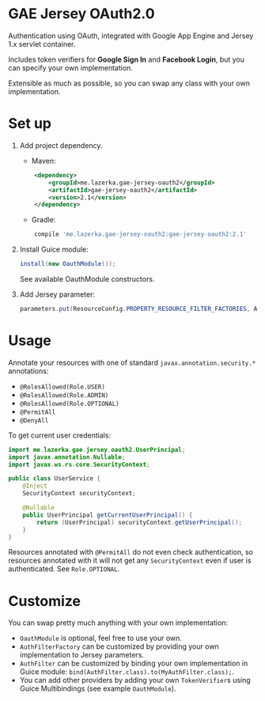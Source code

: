 # GAE Jersey OAuth2.0

Authentication using OAuth, integrated with Google App Engine and Jersey 1.x servlet container.

Includes token verifiers for <b>Google Sign In</b> and <b>Facebook Login</b>, but you can specify your own
implementation.

Extensible as much as possible, so you can swap any class with your own implementation.



# Set up
1. Add project dependency.

	* Maven:
	```xml
		<dependency>
			<groupId>me.lazerka.gae-jersey-oauth2</groupId>
			<artifactId>gae-jersey-oauth2</artifactId>
			<version>2.1</version>
		</dependency>
	```
	* Gradle:
	```groovy
		compile 'me.lazerka.gae-jersey-oauth2:gae-jersey-oauth2:2.1'
	```
2. Install Guice module:

	```java
	install(new OauthModule());
	```
	See available OauthModule constructors.
3. Add Jersey parameter:

	```java
	parameters.put(ResourceConfig.PROPERTY_RESOURCE_FILTER_FACTORIES, AuthFilterFactory.class.getName())
	```


# Usage
Annotate your resources with one of standard `javax.annotation.security.*` annotations:
* `@RolesAllowed(Role.USER)`
* `@RolesAllowed(Role.ADMIN)`
* `@RolesAllowed(Role.OPTIONAL)`
* `@PermitAll`
* `@DenyAll`

To get current user credentials:
```java
import me.lazerka.gae.jersey.oauth2.UserPrincipal;
import javax.annotation.Nullable;
import javax.ws.rs.core.SecurityContext;

public class UserService {
	@Inject
	SecurityContext securityContext;

	@Nullable
	public UserPrincipal getCurrentUserPrincipal() {
		return (UserPrincipal) securityContext.getUserPrincipal();
	}
}
```

Resources annotated with `@PermitAll` do not even check authentication,
so resources annotated with it will not get any `SecurityContext` even if user is
authenticated. See `Role.OPTIONAL`.

# Customize
You can swap pretty much anything with your own implementation:
* `OauthModule` is optional, feel free to use your own. 
* `AuthFilterFactory` can be customized by providing your own implementation to Jersey parameters.
* `AuthFilter` can be customized by binding your own implementation in Guice module: 
`bind(AuthFilter.class).to(MyAuthFilter.class);`.
* You can add other providers by adding your own `TokenVerifier`s using Guice Multibindings 
(see example `OauthModule`). 
